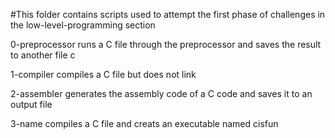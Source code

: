 #This folder contains scripts used to attempt the first phase of challenges in the low-level-programming section

0-preprocessor runs a C file through the preprocessor and saves the result to another file c

1-compiler compiles a C file but does not link

2-assembler generates the assembly code of a C code and saves it to an output file

3-name compiles a C file and creats an executable named cisfun


